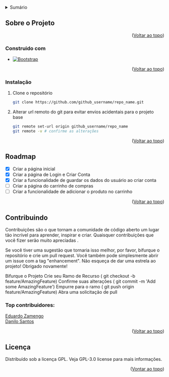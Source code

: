 <a id="readme-top"></a>




<!-- PROJECT SHIELDS -->




<!-- TABLE OF CONTENTS -->
<details>
  <summary>Sumário</summary>
  <ol>
    <li>
      <a href="#about-the-project">Sobre o Proejeto</a>
      <ul>
        <li><a href="#built-with">Construido com</a></li>
      </ul>
    </li>
    <li>
      <a href="#getting-started">Começando</a>
      <ul>
        <li><a href="#prerequisites">Pré-requisitos</a></li>
        <li><a href="#installation">Instalação</a></li>
      </ul>
    </li>
    <li><a href="#contributing">Contribuindo</a></li>
    <li><a href="#license">Licença</a></li>
  </ol>
</details>



<!-- ABOUT THE PROJECT -->
## Sobre o Projeto

<!--colocar imagem do site -->




<p align="right">(<a href="#readme-top">Voltar ao topo</a>)</p>



### Construido com

* [![Bootstrap][Bootstrap.com]][Bootstrap-url]

<p align="right">(<a href="#readme-top">Voltar ao topo</a>)</p>



<!-- GETTING STARTED -->

### Instalação

1. Clone o repositório
   ```sh
   git clone https://github.com/github_username/repo_name.git
   ```

5. Alterar url remoto do git para evitar envios acidentais para o projeto base
   ```sh
   git remote set-url origin github_username/repo_name
   git remote -v # confirme as alterações
   ```

<p align="right">(<a href="#readme-top">Voltar ao topo</a>)</p>


<!-- ROADMAP -->
## Roadmap

- [x] Criar a página inicial
- [x] Criar a página de Login e Criar Conta
- [x] Criar a funcionalidade de guardar os dados do usuário ao criar conta
- [ ] Criar a página do carrinho de compras
- [ ] Criar a funcionalidade de adicionar o produto no carrinho

<p align="right">(<a href="#readme-top">Voltar ao topo</a>)</p>

<!-- CONTRIBUTING -->
## Contribuindo

Contribuições são o que tornam a comunidade de código aberto um lugar tão incrível para aprender, inspirar e criar. Quaisquer contribuições que você fizer serão muito apreciadas .

Se você tiver uma sugestão que tornaria isso melhor, por favor, bifurque o repositório e crie um pull request. Você também pode simplesmente abrir um issue com a tag "enhancement". Não esqueça de dar uma estrela ao projeto! Obrigado novamente!

Bifurque o Projeto
Crie seu Ramo de Recurso ( git checkout -b feature/AmazingFeature)
Confirme suas alterações ( git commit -m 'Add some AmazingFeature')
Empurre para o ramo ( git push origin feature/AmazingFeature)
Abra uma solicitação de pull

### Top contribuidores:

<a href="https://github.com/Zamengoo">
  Eduardo Zamengo
</a>
<br>
<a href="https://github.com/Danilo-Fatec-DSM">
  Danilo Santos
</a>

<p align="right">(<a href="#readme-top">Voltar ao topo</a>)</p>



<!-- LICENSE -->
## Licença

Distribuído sob a licença GPL. Veja GPL-3.0 license para mais informações.

<p align="right">(<a href="#readme-top">Vontar ao topo</a>)</p>


[Bootstrap.com]: https://img.shields.io/badge/Bootstrap-563D7C?style=for-the-badge&logo=bootstrap&logoColor=white
[Bootstrap-url]: https://getbootstrap.com
